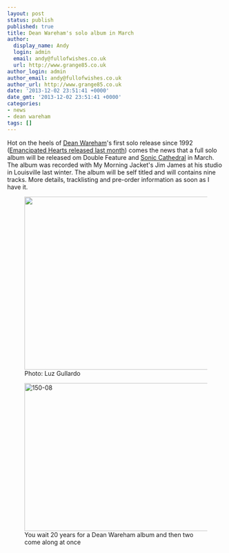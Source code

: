 ```yaml
---
layout: post
status: publish
published: true
title: Dean Wareham's solo album in March
author:
  display_name: Andy
  login: admin
  email: andy@fullofwishes.co.uk
  url: http://www.grange85.co.uk
author_login: admin
author_email: andy@fullofwishes.co.uk
author_url: http://www.grange85.co.uk
date: '2013-12-02 23:51:41 +0000'
date_gmt: '2013-12-02 23:51:41 +0000'
categories:
- news
- dean wareham
tags: []
---
```

<p>Hot on the heels of <a href="http://deanwareham.com/">Dean Wareham</a>'s first solo release since 1992 (<a href="/2013/11/04/dean-warehams-emancipated-hearts-out-today/">Emancipated Hearts released last month</a>) comes the news that a full solo album will be released om Double Feature and <a href="http://www.soniccathedral.co.uk/">Sonic Cathedral</a> in March. The album was recorded with My Morning Jacket's Jim James at his studio in Louisville last winter. The album will be self titled and will contains nine tracks. More details, tracklisting and pre-order information as soon as I have it.</p>
<p><figure class="caption aligncenter"><img src="https://media.fullofwishes.co.uk/05-dean_wareham/pictures/DeanWareham_Gallardo.jpg" width="600" height="400" class /><figcaption class="caption-text"> Photo: Luz Gullardo</figcaption></figure>
<p><figure class="caption aligncenter"><a href="http://www.flickr.com/photos/cliveabrown/3039461784" title="150-08 by Clive A Brown, on Flickr"><img src="https://farm4.staticflickr.com/3250/3039461784_29fe746920.jpg" width="500" height="342" alt="150-08"></a><figcaption class="caption-text"> You wait 20 years for a Dean Wareham album and then two come along at once</figcaption></figure></p>
